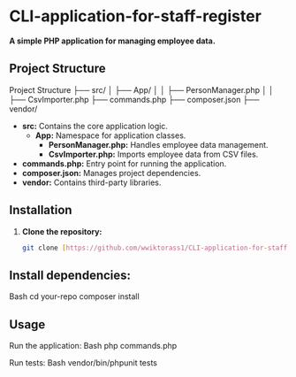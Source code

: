 # CLI-application-for-staff-register

**A simple PHP application for managing employee data.**

## Project Structure

Project Structure
├── src/
│   ├── App/
│   │   ├── PersonManager.php
│   │   ├── CsvImporter.php
├── commands.php
├── composer.json
├── vendor/

* **src:** Contains the core application logic.
  * **App:** Namespace for application classes.
    * **PersonManager.php:** Handles employee data management.
    * **CsvImporter.php:** Imports employee data from CSV files.
* **commands.php:** Entry point for running the application.
* **composer.json:** Manages project dependencies.
* **vendor:** Contains third-party libraries.

## Installation
1. **Clone the repository:**
   ```bash
   git clone [https://github.com/wwiktorass1/CLI-application-for-staff-register.git](https://github.comwwiktorass1/CLI-application-for-staff-register.git)


##   Install dependencies:
Bash
cd your-repo
composer install


## Usage
Run the application:
Bash
php commands.php

Run tests:
Bash
vendor/bin/phpunit tests
